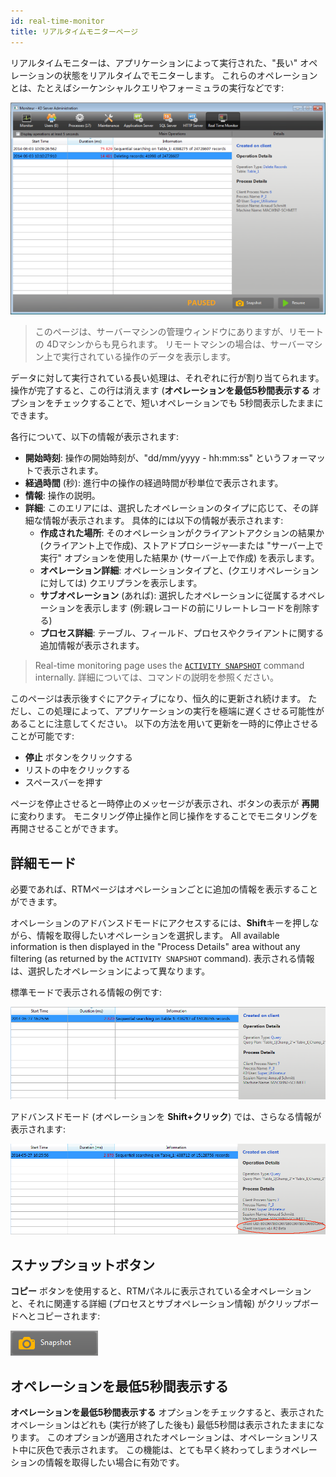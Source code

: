 ```yaml
---
id: real-time-monitor
title: リアルタイムモニターページ
---
```


リアルタイムモニターは、アプリケーションによって実行された、"長い" オペレーションの状態をリアルタイムでモニターします。 これらのオペレーションとは、たとえばシーケンシャルクエリやフォーミュラの実行などです:

![](../assets/en/Admin/server-admin-monitor-page.png)

> このページは、サーバーマシンの管理ウィンドウにありますが、リモートの 4Dマシンからも見られます。 リモートマシンの場合は、サーバーマシン上で実行されている操作のデータを表示します。

データに対して実行されている長い処理は、それぞれに行が割り当てられます。 操作が完了すると、この行は消えます (**オペレーションを最低5秒間表示する** オプションをチェックすることで、短いオペレーションでも 5秒間表示したままにできます。

各行について、以下の情報が表示されます:

- **開始時刻**: 操作の開始時刻が、"dd/mm/yyyy - hh:mm:ss" というフォーマットで表示されます。
- **経過時間** (秒): 進行中の操作の経過時間が秒単位で表示されます。
- **情報**: 操作の説明。
- **詳細**: このエリアには、選択したオペレーションのタイプに応じて、その詳細な情報が表示されます。 具体的には以下の情報が表示されます:
  - **作成された場所**: そのオペレーションがクライアントアクションの結果か (クライアント上で作成)、ストアドプロシージャ―または "サーバー上で実行" オプションを使用した結果か (サーバー上で作成) を表示します。
  - **オペレーション詳細**: オペレーションタイプと、(クエリオペレーションに対しては) クエリプランを表示します。
  - **サブオペレーション** (あれば): 選択したオペレーションに従属するオペレーションを表示します (例:親レコードの前にリレートレコードを削除する)
  - **プロセス詳細**: テーブル、フィールド、プロセスやクライアントに関する追加情報が表示されます。

> Real-time monitoring page uses the [`ACTIVITY SNAPSHOT`](../commands-legacy/activity-snapshot.md) command internally. 詳細については、コマンドの説明を参照ください。

このページは表示後すぐにアクティブになり、恒久的に更新され続けます。 ただし、この処理によって、アプリケーションの実行を極端に遅くさせる可能性があることに注意してください。 以下の方法を用いて更新を一時的に停止させることが可能です:

- **停止** ボタンをクリックする
- リストの中をクリックする
- スペースバーを押す

ページを停止させると一時停止のメッセージが表示され、ボタンの表示が **再開** に変わります。
モニタリング停止操作と同じ操作をすることでモニタリングを再開させることができます。

## 詳細モード

必要であれば、RTMページはオペレーションごとに追加の情報を表示することができます。

オペレーションのアドバンスドモードにアクセスするには、**Shift**キーを押しながら、情報を取得したいオペレーションを選択します。 All available information is then displayed in the "Process Details" area without any filtering (as returned by the `ACTIVITY SNAPSHOT` command). 表示される情報は、選択したオペレーションによって異なります。

標準モードで表示される情報の例です:

![](../assets/en/Admin/server-admin-monitor-adv1.png)

アドバンスドモード (オペレーションを **Shift+クリック**) では、さらなる情報が表示されます:

![](../assets/en/Admin/server-admin-monitor-adv2.png)

## スナップショットボタン

**コピー** ボタンを使用すると、RTMパネルに表示されている全オペレーションと、それに関連する詳細 (プロセスとサブオペレーション情報) がクリップボードへとコピーされます:

![](../assets/en/Admin/server-admin-monitor-snapshot.png)

## オペレーションを最低5秒間表示する

**オペレーションを最低5秒間表示する** オプションをチェックすると、表示されたオペレーションはどれも (実行が終了した後も) 最低5秒間は表示されたままになります。 このオプションが適用されたオペレーションは、オペレーションリスト中に灰色で表示されます。 この機能は、とても早く終わってしまうオペレーションの情報を取得したい場合に有効です。
